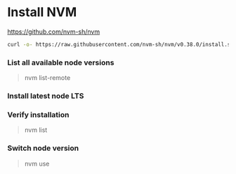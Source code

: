 # Install NVM

https://github.com/nvm-sh/nvm

```bash
curl -o- https://raw.githubusercontent.com/nvm-sh/nvm/v0.38.0/install.sh | bash
```

### List all available node versions
> nvm list-remote
 
### Install latest node LTS

### Verify installation

> nvm list

### Switch node version 

> nvm use <version>
